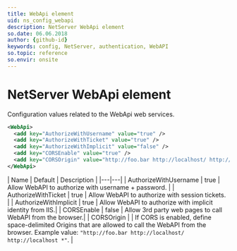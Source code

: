 ```yaml
---
title: WebApi element
uid: ns_config_webapi
description: NetServer WebApi element
so.date: 06.06.2018
author: {github-id}
keywords: config, NetServer, authentication, WebAPI
so.topic: reference
so.envir: onsite
---
```


# NetServer WebApi element

Configuration values related to the WebApi web services.

```XML
<WebApi>
  <add key="AuthorizeWithUsername" value="true" />
  <add key="AuthorizeWithTicket" value="true" />
  <add key="AuthorizeWithImplicit" value="false" />
  <add key="CORSEnable" value="true" />
  <add key="CORSOrigin" value="http://foo.bar http://localhost/ http://localhost *" />
</WebApi>
```

| Name | Default | Description |
|---|---|
| AuthorizeWithUsername | true | Allow WebAPI to authorize with username + password. |
| AuthorizeWithTicket | true | Allow WebAPI to authorize with session tickets. |
| AuthorizeWithImplicit | true | Allow WebAPI to authorize with implicit identity from IIS.|
| CORSEnable | false | Allow 3rd party web pages to call WebAPI from the browser.|
| CORSOrigin | | If CORS is enabled, define space-delimited Origins that are allowed to call the WebAPI from the browser. Example value: `"http://foo.bar http://localhost/ http://localhost *"`. |

